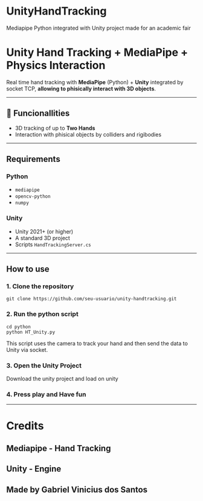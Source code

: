 # UnityHandTracking
Mediapipe Python integrated with Unity project made for an academic fair

# Unity Hand Tracking + MediaPipe + Physics Interaction

Real time hand tracking with **MediaPipe** (Python) + **Unity** integrated by socket TCP, **allowing to phisically interact with 3D objects**.

---

## 🧠 Funcionallities

- 3D tracking of up to **Two Hands** 
- Interaction with phisical objects by colliders and rigibodies
  
---

## Requirements

### Python
- `mediapipe`
- `opencv-python`
- `numpy`

### Unity
- Unity 2021+ (or higher)
- A standard 3D project
- Scripts `HandTrackingServer.cs`

---

## How to use

### 1. Clone the repository

```
git clone https://github.com/seu-usuario/unity-handtracking.git
```
### 2. Run the python script

```
cd python
python HT_Unity.py
```
This script uses the camera to track your hand and then send the data to Unity via socket.

### 3. Open the Unity Project

Download the unity project and load on unity

### 4. Press play and Have fun

---

# Credits

## Mediapipe - Hand Tracking
## Unity - Engine
## Made by **Gabriel Vinicius dos Santos**
